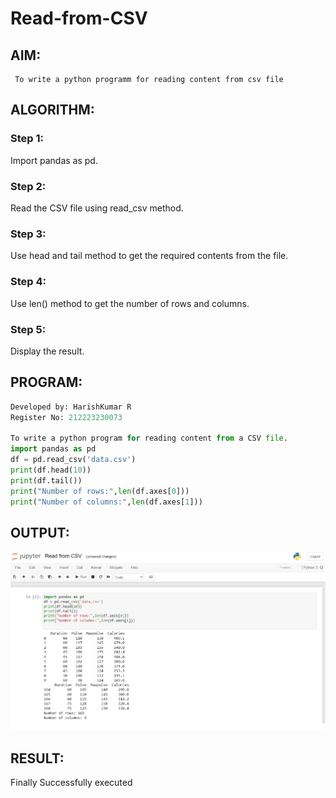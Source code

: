 # Read-from-CSV

## AIM:
     To write a python programm for reading content from csv file 

## ALGORITHM:
### Step 1:
Import pandas as pd.

### Step 2:
Read the CSV file using read_csv method.

### Step 3:
Use head and tail method to get the required contents from the file.

### Step 4:
Use len() method to get the number of rows and columns.

### Step 5:
Display the result.
## PROGRAM:
```py
Developed by: HarishKumar R
Register No: 212223230073

To write a python program for reading content from a CSV file.
import pandas as pd
df = pd.read_csv('data.csv')
print(df.head(10))
print(df.tail())
print("Number of rows:",len(df.axes[0]))
print("Number of columns:",len(df.axes[1]))
```

## OUTPUT:

![](./out.jpeg)

## RESULT:

Finally Successfully  executed 
